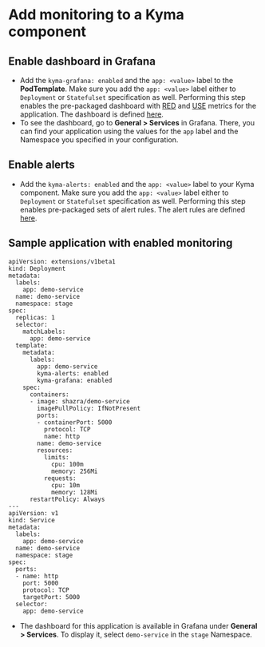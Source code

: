 # Add monitoring to a Kyma component

## Enable dashboard in Grafana
- Add the `kyma-grafana: enabled` and the `app: <value>` label to the **PodTemplate**. Make sure you add the `app: <value>` label either to `Deployment` or `Statefulset` specification as well. Performing this step enables the pre-packaged dashboard with [RED](https://www.weave.works/blog/the-red-method-key-metrics-for-microservices-architecture) and [USE](http://www.brendangregg.com/usemethod.html) metrics for the application. The dashboard is defined [here](https://github.com/kyma-project/kyma/blob/master/resources/monitoring/charts/grafana/dashboards/rest-service.json).
- To see the dashboard, go to **General > Services** in Grafana. There, you can find your application using the values for the `app` label and the Namespace you specified in your configuration.

## Enable alerts
- Add the `kyma-alerts: enabled` and the `app: <value>` label to your Kyma component. Make sure you add the `app: <value>` label either to `Deployment` or `Statefulset` specification as well. Performing this step enables pre-packaged sets of alert rules. The alert rules are defined [here](https://github.com/kyma-project/kyma/blob/master/resources/monitoring/charts/alert-rules/templates/rest-services-alert-rules.yaml).

## Sample application with enabled monitoring
```
apiVersion: extensions/v1beta1
kind: Deployment
metadata:
  labels:
    app: demo-service
  name: demo-service
  namespace: stage
spec:
  replicas: 1
  selector:
    matchLabels:
      app: demo-service
  template:
    metadata:
      labels:
        app: demo-service
        kyma-alerts: enabled
        kyma-grafana: enabled
    spec:
      containers:
      - image: shazra/demo-service
        imagePullPolicy: IfNotPresent
        ports:
        - containerPort: 5000
          protocol: TCP
          name: http
        name: demo-service
        resources:
          limits:
            cpu: 100m
            memory: 256Mi
          requests:
            cpu: 10m
            memory: 128Mi
      restartPolicy: Always
---
apiVersion: v1
kind: Service
metadata:
  labels:
    app: demo-service
  name: demo-service
  namespace: stage
spec:
  ports:
  - name: http
    port: 5000
    protocol: TCP
    targetPort: 5000
  selector:
    app: demo-service
```
- The dashboard for this application is available in Grafana under **General > Services**. To display it, select `demo-service` in the `stage` Namespace.

